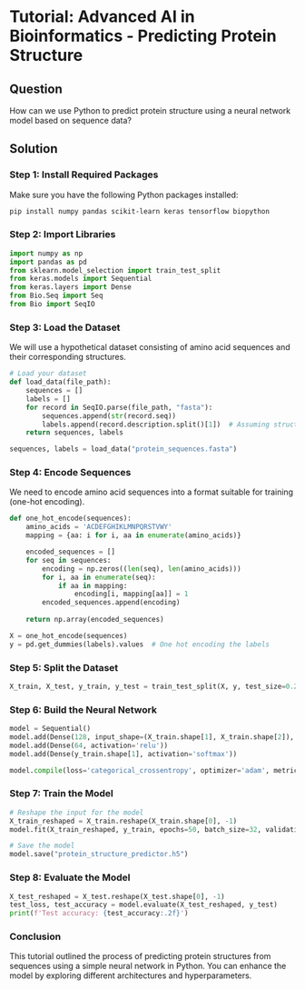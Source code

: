 # Tutorial: Advanced AI in Bioinformatics - Predicting Protein Structure

## Question
How can we use Python to predict protein structure using a neural network model based on sequence data?

## Solution

### Step 1: Install Required Packages
Make sure you have the following Python packages installed:

```bash
pip install numpy pandas scikit-learn keras tensorflow biopython
```

### Step 2: Import Libraries

```python
import numpy as np
import pandas as pd
from sklearn.model_selection import train_test_split
from keras.models import Sequential
from keras.layers import Dense
from Bio.Seq import Seq
from Bio import SeqIO
```

### Step 3: Load the Dataset
We will use a hypothetical dataset consisting of amino acid sequences and their corresponding structures.

```python
# Load your dataset
def load_data(file_path):
    sequences = []
    labels = []
    for record in SeqIO.parse(file_path, "fasta"):
        sequences.append(str(record.seq))
        labels.append(record.description.split()[1])  # Assuming structure info is in the description
    return sequences, labels

sequences, labels = load_data("protein_sequences.fasta")
```

### Step 4: Encode Sequences
We need to encode amino acid sequences into a format suitable for training (one-hot encoding).

```python
def one_hot_encode(sequences):
    amino_acids = 'ACDEFGHIKLMNPQRSTVWY'
    mapping = {aa: i for i, aa in enumerate(amino_acids)}

    encoded_sequences = []
    for seq in sequences:
        encoding = np.zeros((len(seq), len(amino_acids)))
        for i, aa in enumerate(seq):
            if aa in mapping:
                encoding[i, mapping[aa]] = 1
        encoded_sequences.append(encoding)
    
    return np.array(encoded_sequences)

X = one_hot_encode(sequences)
y = pd.get_dummies(labels).values  # One hot encoding the labels
```

### Step 5: Split the Dataset

```python
X_train, X_test, y_train, y_test = train_test_split(X, y, test_size=0.2, random_state=42)
```

### Step 6: Build the Neural Network

```python
model = Sequential()
model.add(Dense(128, input_shape=(X_train.shape[1], X_train.shape[2]), activation='relu'))
model.add(Dense(64, activation='relu'))
model.add(Dense(y_train.shape[1], activation='softmax'))

model.compile(loss='categorical_crossentropy', optimizer='adam', metrics=['accuracy'])
```

### Step 7: Train the Model

```python
# Reshape the input for the model
X_train_reshaped = X_train.reshape(X_train.shape[0], -1)
model.fit(X_train_reshaped, y_train, epochs=50, batch_size=32, validation_split=0.2)

# Save the model
model.save("protein_structure_predictor.h5")
```

### Step 8: Evaluate the Model

```python
X_test_reshaped = X_test.reshape(X_test.shape[0], -1)
test_loss, test_accuracy = model.evaluate(X_test_reshaped, y_test)
print(f'Test accuracy: {test_accuracy:.2f}')
```

### Conclusion
This tutorial outlined the process of predicting protein structures from sequences using a simple neural network in Python. You can enhance the model by exploring different architectures and hyperparameters.